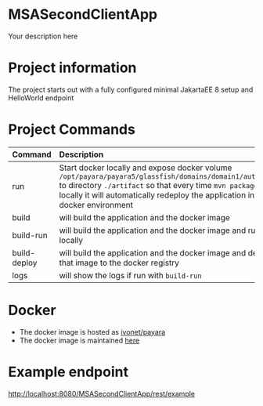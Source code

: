 # MSASecondClientApp

Your description here

# Project information

The project starts out with a fully configured minimal JakartaEE 8 setup and HelloWorld endpoint

# Project Commands 

| Command     | Description                                                                                                                                                                                                    |
|:----------- |:---------------------------------------------------------------------------------------------------------------------------------------------------------------------------------------------------------------|
|run          | Start docker locally and expose docker volume `/opt/payara/payara5/glassfish/domains/domain1/autodeploy` to directory `./artifact` so that every time `mvn package` is run locally it will automatically redeploy the application in the docker environment |
|build        | will build the application and the docker image                                                                                                                                                                |
|build-run    | will build the application and the docker image and run locally                                                                                                                                                |
|build-deploy | will build the application and the docker image and deploy that image to the docker registry                                                                                                                   |
|logs         | will show the logs if run with `build-run`                                                                                                                                                                     |

# Docker

* The docker image is hosted as [ivonet/payara](http://ivo2u.nl/tM)
* The docker image is maintained [here](http://ivo2u.nl/oO) 

# Example endpoint

[http://localhost:8080/MSASecondClientApp/rest/example](http://localhost:8080/MSASecondClientApp/rest/example)
